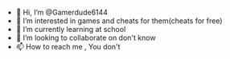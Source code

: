 - 👋 Hi, I’m @Gamerdude6144
- 👀 I’m interested in games and cheats for them(cheats for free)
- 🌱 I’m currently learning at school
- 💞️ I’m looking to collaborate on don't know
- 📫 How to reach me , You don't

<!---
Gamerdude6144/Gamerdude6144 is a ✨ special ✨ repository because its `README.md` (this file) appears on your GitHub profile.
You can click the Preview link to take a look at your changes.
--->
